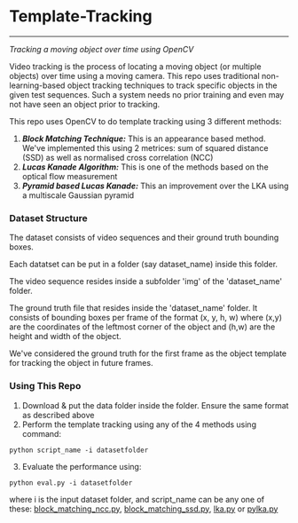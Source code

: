 # Template-Tracking #
- - - - 
*Tracking a moving object over time using OpenCV*

Video tracking is the process of locating a moving object (or multiple objects) over time using a moving camera. This repo uses traditional non-learning-based object tracking techniques to track specific objects in the given test sequences. Such a system needs no prior training and even may not have seen an object prior to tracking.

This repo uses OpenCV to do template tracking using 3 different methods:

1. ***Block Matching Technique:*** This is an appearance based method. We've implemented this using 2 metrices: sum of squared distance (SSD) as well as normalised cross correlation (NCC)
2. ***Lucas Kanade Algorithm:*** This is one of the methods based on the optical flow measurement
3. ***Pyramid based Lucas Kanade:*** This an improvement over the LKA using a multiscale Gaussian pyramid

### Dataset Structure ###
The dataset consists of video sequences and their ground truth bounding boxes.

Each datatset can be put in a folder (say dataset_name) inside this folder.

The video sequence resides inside a subfolder 'img' of the 'dataset_name' folder.

The ground truth file that resides inside the 'dataset_name' folder. It consists of bounding boxes per frame of the format (x, y, h, w) where (x,y) are the coordinates of the leftmost corner of the object and (h,w) are the height and width of the object.

We've considered the ground truth for the first frame as the object template for tracking the object in future frames.

### Using This Repo ###
1. Download & put the data folder inside the folder. Ensure the same format as described above
2. Perform the template tracking using any of the 4 methods using command:

` python script_name -i datasetfolder `

3. Evaluate the performance using:

` python eval.py -i datasetfolder `

where i is the input dataset folder, and script_name can be any one of these: [block_matching_ncc.py](https://github.com/abdur75648/Template-Tracking/blob/main/block_matching_ncc.py), [block_matching_ssd.py](https://github.com/abdur75648/Template-Tracking/blob/main/block_matching_ssd.py), [lka.py](https://github.com/abdur75648/Template-Tracking/blob/main/lka.py) or [pylka.py](https://github.com/abdur75648/Template-Tracking/blob/main/pylka.py)
